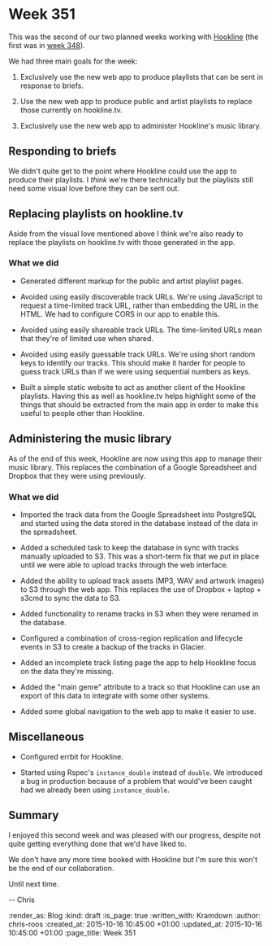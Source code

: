 Week 351
========

This was the second of our two planned weeks working with [Hookline][hookline-tv] (the first was in [week 348][week-348]).

We had three main goals for the week:

1. Exclusively use the new web app to produce playlists that can be sent in response to briefs.

2. Use the new web app to produce public and artist playlists to replace those currently on hookline.tv.

3. Exclusively use the new web app to administer Hookline's music library.

## Responding to briefs

We didn't quite get to the point where Hookline could use the app to produce their playlists. I _think_ we're there technically but the playlists still need some visual love before they can be sent out.

## Replacing playlists on hookline.tv

Aside from the visual love mentioned above I think we're also ready to replace the playlists on hookline.tv with those generated in the app.

### What we did

* Generated different markup for the public and artist playlist pages.

* Avoided using easily discoverable track URLs. We're using JavaScript to request a time-limited track URL, rather than embedding the URL in the HTML. We had to configure CORS in our app to enable this.

* Avoided using easily shareable track URLs. The time-limited URLs mean that they're of limited use when shared.

* Avoided using easily guessable track URLs. We're using short random keys to identify our tracks. This should make it harder for people to guess track URLs than if we were using sequential numbers as keys.

* Built a simple static website to act as another client of the Hookline playlists. Having this as well as hookline.tv helps highlight some of the things that should be extracted from the main app in order to make this useful to people other than Hookline.

## Administering the music library

As of the end of this week, Hookline are now using this app to manage their music library. This replaces the combination of a Google Spreadsheet and Dropbox that they were using previously.

### What we did

* Imported the track data from the Google Spreadsheet into PostgreSQL and started using the data stored in the database instead of the data in the spreadsheet.

* Added a scheduled task to keep the database in sync with tracks manually uploaded to S3. This was a short-term fix that we put in place until we were able to upload tracks through the web interface.

* Added the ability to upload track assets (MP3, WAV and artwork images) to S3 through the web app. This replaces the use of Dropbox + laptop + s3cmd to sync the data to S3.

* Added functionality to rename tracks in S3 when they were renamed in the database.

* Configured a combination of cross-region replication and lifecycle events in S3 to create a backup of the tracks in Glacier.

* Added an incomplete track listing page the app to help Hookline focus on the data they're missing.

* Added the "main genre" attribute to a track so that Hookline can use an export of this data to integrate with some other systems.

* Added some global navigation to the web app to make it easier to use.

## Miscellaneous

* Configured errbit for Hookline.

* Started using Rspec's `instance_double` instead of `double`. We introduced a bug in production because of a problem that would've been caught had we already been using `instance_double`.

## Summary

I enjoyed this second week and was pleased with our progress, despite not quite getting everything done that we'd have liked to.

We don't have any more time booked with Hookline but I'm sure this won't be the end of our collaboration.

Until next time.

-- Chris

[hookline-tv]: http://hookline.tv/
[week-348]: /week-348

:render_as: Blog
:kind: draft
:is_page: true
:written_with: Kramdown
:author: chris-roos
:created_at: 2015-10-16 10:45:00 +01:00
:updated_at: 2015-10-16 10:45:00 +01:00
:page_title: Week 351
